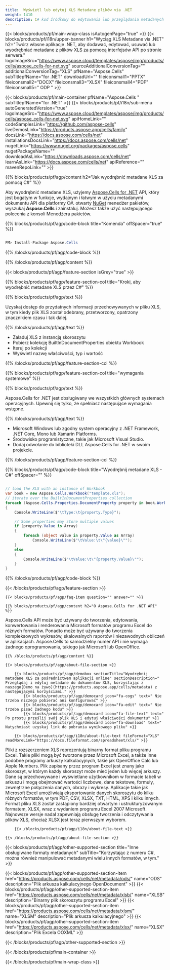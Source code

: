```yaml
---
title:  Wyświetl lub edytuj XLS Metadane plików via .NET
weight: 1410
description: C# kod źródłowy do edytowania lub przeglądania metadanych w formacie XLS na platformach .NET Framework, .NET Core, Mono lub Xamarin.
---
```

{{< blocks/products/pf/main-wrap-class isAutogenPage="true" >}}
{{< blocks/products/pf/i18n/upper-banner h1="Wyciąg XLS Metadane via .NET" h2="Twórz własne aplikacje .NET, aby dodawać, edytować, usuwać lub wyodrębniać metadane z plików XLS za pomocą interfejsów API po stronie serwera." logoImageSrc="https://www.aspose.cloud/templates/aspose/img/products/cells/aspose_cells-for-net.svg" sourceAdditionalConversionTag="" additionalConversionTag="XLS" pfName="Aspose.Cells" subTitlepfName="for .NET" downloadUrl="" fileiconsmall1="PPTX" fileiconsmall2="DOCX" fileiconsmall3="XLSX" fileiconsmall4="PDF" fileiconsmall5=" ODP " >}}

{{< blocks/products/pf/main-container pfName="Aspose.Cells " subTitlepfName="for .NET" >}}
{{< blocks/products/pf/i18n/sub-menu autoGeneratedVersion="true" logoImageSrc="https://www.aspose.cloud/templates/aspose/img/products/cells/aspose_cells-for-net.svg" apiHomeLink="" codeSamplesLink="https://github.com/aspose-cells" liveDemosLink="https://products.aspose.app/cells/family" docsLink="https://docs.aspose.com/cells/net" installationsDocsLink="https://docs.aspose.com/cells/net" nugetLink="https://www.nuget.org/packages/aspose.cells" nugetPackageName="" downloadAsLink="https://downloads.aspose.com/cells/net" learnAsLink="https://docs.aspose.com/cells/net" apiReference="" mavenRepoLink="" >}}

{{% blocks/products/pf/agp/content h2="Jak wyodrębnić metadane XLS za pomocą C#" %}}

Aby wyodrębnić metadane XLS, użyjemy
 [Aspose.Cells for .NET](https://products.aspose.com/cells/net) 
 API, który jest bogatym w funkcje, wydajnym i łatwym w użyciu metadanymi dokumentu API dla platformy C#. otwarty
 [NuGet](https://www.nuget.org/packages/aspose.cells) 
 menedżer pakietów, wyszukaj
 **Aspose.Cells** 
 i zainstaluj. Możesz także użyć następującego polecenia z konsoli Menedżera pakietów.

{{% blocks/products/pf/agp/code-block title="Komenda" offSpacer="true" %}}

```cs

PM> Install-Package Aspose.Cells

```

{{% /blocks/products/pf/agp/code-block %}}

{{% /blocks/products/pf/agp/content %}}

{{< blocks/products/pf/agp/feature-section isGrey="true" >}}

{{% blocks/products/pf/agp/feature-section-col title="Kroki, aby wyodrębnić metadane XLS przez C#" %}}

{{% blocks/products/pf/agp/text %}}

 Uzyskaj dostęp do przydatnych informacji przechowywanych w pliku XLS, w tym kiedy plik XLS został odebrany, przetworzony, opatrzony znacznikiem czasu i tak dalej.

{{% /blocks/products/pf/agp/text %}}

+ Załaduj XLS z instancją skoroszytu
+ Pobierz kolekcję BuiltInDocumentProperties obiektu Workbook
+ Iteruj po kolekcji
+ Wyświetl nazwę właściwości, typ i wartość

{{% /blocks/products/pf/agp/feature-section-col %}}

{{% blocks/products/pf/agp/feature-section-col title="wymagania systemowe" %}}

{{% blocks/products/pf/agp/text %}}

 Aspose.Cells for .NET jest obsługiwany we wszystkich głównych systemach operacyjnych. Upewnij się tylko, że spełniasz następujące wymagania wstępne.

{{% /blocks/products/pf/agp/text %}}

- Microsoft Windows lub zgodny system operacyjny z .NET Framework, .NET Core, Mono lub Xamarin Platforms.
-  Środowisko programistyczne, takie jak Microsoft Visual Studio.
-  Dodaj odwołanie do biblioteki DLL Aspose.Cells for .NET w swoim projekcie.

{{% /blocks/products/pf/agp/feature-section-col %}}

{{% blocks/products/pf/agp/code-block title="Wyodrębnij metadane XLS - C#" offSpacer="" %}}

```cs

// load the XLS with an instance of Workbook
var book = new Aspose.Cells.Workbook("template.xls");
// iterate over the BuiltInDocumentProperties collection
foreach (Aspose.Cells.Properties.DocumentProperty property in book.Worksheets.BuiltInDocumentProperties)
{
    Console.WriteLine($"\tType:\t{property.Type}");

    // Some properties may store multiple values
    if (property.Value is Array)
    {
        foreach (object value in property.Value as Array)
            Console.WriteLine($"\tValue:\t\"{value}\"");
    }
    else
    {
        Console.WriteLine($"\tValue:\t\"{property.Value}\"");
    }
}  

```

{{% /blocks/products/pf/agp/code-block %}}

{{< /blocks/products/pf/agp/feature-section >}}

    {{< blocks/products/pf/agp/faq-item question="" answer="" >}}
 

<!-- aboutfile Starts -->

    {{% blocks/products/pf/agp/content h2="O Aspose.Cells for .NET API" %}}

 Aspose.Cells API może być używany do tworzenia, edytowania, konwertowania i renderowania Microsoft formatów programu Excel do różnych formatów. Ponadto może być używany do tworzenia kompleksowych wykresów, skalowalnych raportów i niezawodnych obliczeń w aplikacjach. Aspose.Cells to samodzielny numer API i nie wymaga żadnego oprogramowania, takiego jak Microsoft lub OpenOffice.



    {{% /blocks/products/pf/agp/content %}}

    {{< blocks/products/pf/agp/about-file-section >}}

        {{< blocks/products/pf/agp/demobox sectionTitle="Wyodrębnij metadane XLS za pośrednictwem aplikacji online" sectionDescription=" Przeglądaj i edytuj metadane do dokumentów XLS, korzystając z naszego[Demo na żywo](https://products.aspose.app/cells/metadata) z następującymi korzyściami." >}}
            {{< blocks/products/pf/agp/democard icon="fa-cogs" text=" Nie trzeba niczego pobierać ani konfigurować" >}}
            {{< blocks/products/pf/agp/democard icon="fa-edit" text=" Nie trzeba pisać żadnego kodu" >}}
            {{< blocks/products/pf/agp/democard icon="fa-file-text" text=" Po prostu prześlij swój plik XLS i edytuj właściwości dokumentu" >}}
            {{< blocks/products/pf/agp/democard icon="fa-download" text=" Natychmiast uzyskaj link do pobrania wynikowego pliku" >}}

        {{< blocks/products/pf/agp/i18n/about-file-text fileFormat="XLS" readMoreLink="https://docs.fileformat.com/spreadsheet/xls/" >}}
Pliki z rozszerzeniem XLS reprezentują binarny format pliku programu Excel. Takie pliki mogą być tworzone przez Microsoft Excel, a także inne podobne programy arkuszy kalkulacyjnych, takie jak OpenOffice Calc lub Apple Numbers. Plik zapisany przez program Excel jest znany jako skoroszyt, w którym każdy skoroszyt może mieć jeden lub więcej arkuszy. Dane są przechowywane i wyświetlane użytkownikom w formacie tabeli w arkuszu i mogą obejmować wartości liczbowe, dane tekstowe, formuły, zewnętrzne połączenia danych, obrazy i wykresy. Aplikacje takie jak Microsoft Excel umożliwiają eksportowanie danych skoroszytu do kilku różnych formatów, w tym PDF, CSV, XLSX, TXT, HTML, XPS i kilku innych. Format pliku XLS został zastąpiony bardziej otwartym i ustrukturyzowanym formatem, XLSX, wraz z wydaniem programu Excel 2007 Microsoft. Najnowsze wersje nadal zapewniają obsługę tworzenia i odczytywania plików XLS, chociaż XLSX jest teraz pierwszym wyborem.

        {{< /blocks/products/pf/agp/i18n/about-file-text >}}

    {{< /blocks/products/pf/agp/about-file-section >}}

<!-- aboutfile Ends -->

{{< blocks/products/pf/agp/other-supported-section title="Inne obsługiwane formaty metadanych" subTitle="Korzystając z numeru C#, można również manipulować metadanymi wielu innych formatów, w tym." >}}

{{< blocks/products/pf/agp/other-supported-section-item href="https://products.aspose.com/cells/net/metadata/ods/" name="ODS" description="Plik arkusza kalkulacyjnego OpenDocument" >}}
{{< blocks/products/pf/agp/other-supported-section-item href="https://products.aspose.com/cells/net/metadata/xlsb/" name="XLSB" description="Binarny plik skoroszytu programu Excel" >}}
{{< blocks/products/pf/agp/other-supported-section-item href="https://products.aspose.com/cells/net/metadata/xlsm/" name="XLSM" description="Plik arkusza kalkulacyjnego" >}}
{{< blocks/products/pf/agp/other-supported-section-item href="https://products.aspose.com/cells/net/metadata/xlsx/" name="XLSX" description="Plik Excela OOXML" >}}

{{< /blocks/products/pf/agp/other-supported-section >}}

{{< /blocks/products/pf/main-container >}}
    
{{< /blocks/products/pf/main-wrap-class >}}
